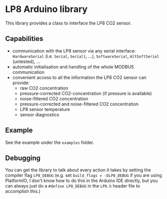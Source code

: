 # LP8 Arduino library

This library provides a class to interface the LP8 CO2 sensor.

## Capabilities

- communication with the LP8 sensor via any serial interface: `HardwareSerial`
  (i.e. `Serial`, `Serial1`, ...), `SoftwareSerial`, `AltSoftSerial`
  (untested), ...
- automatic initialisation and handling of the whole MODBUS communication
- convenient access to all the information the LP8 CO2 sensor can provide:
    - raw CO2 concentration
    - pressure-corrected CO2-concentration (if pressure is available)
    - noise-filtered CO2 concentration
    - pressure-corrected and noise-filtered CO2 concentration
    - LP8 sensor temperature
    - sensor diagnostics

## Example

See the example under the `examples` folder.

## Debugging

You can get the library to talk about every action it takes by setting the
compiler flag `LP8_DEBUG` (e.g. set `build_flags = -DLP8_DEBUG` if you are
using PlatformIO, I don't know how to do this in the Arduino IDE directly, but
you can always just do a `#define LP8_DEBUG` in the `LP8.h` header file to
accomplish this.)
